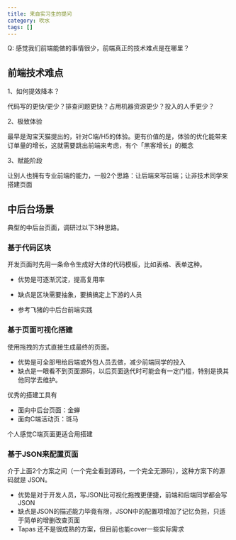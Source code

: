```yaml
---
title: 来自实习生的提问
category: 吹水
tags: []
---
```


Q: 感觉我们前端能做的事情很少，前端真正的技术难点是在哪里？

<!-- more -->

## 前端技术难点

1、如何提效降本？

代码写的更快/更少？排查问题更快？占用机器资源更少？投入的人手更少？

2、极致体验

最早是淘宝天猫提出的，针对C端/H5的体验。更有价值的是，体验的优化能带来订单量的增长，这就需要跳出前端来考虑，有个「黑客增长」的概念

3、赋能阶段

让别人也拥有专业前端的能力，一般2个思路：让后端来写前端；让非技术同学来搭建页面


## 中后台场景

典型的中后台页面，调研过以下3种思路。

### 基于代码区块

开发页面时先用一条命令生成好大体的代码模板，比如表格、表单这种。

- 优势是可逐渐沉淀，提高复用率

- 缺点是区块需要抽象，要搞搞定上下游的人员

- 参考飞猪的中后台前端实践

### 基于页面可视化搭建

使用拖拽的方式直接生成最终的页面。

- 优势是可全部甩给后端或外包人员去做，减少前端同学的投入
- 缺点是一眼看不到页面源码，以后页面迭代时可能会有一定门槛，特别是换其他同学去维护。

优秀的搭建工具有

- 面向中后台页面：金蝉
- 面向C端活动页：斑马

个人感觉C端页面更适合用搭建

### 基于JSON来配置页面

介于上面2个方案之间（一个完全看到源码，一个完全无源码），这种方案下的源码就是 JSON。

- 优势是对于开发人员，写JSON比可视化拖拽更便捷，前端和后端同学都会写JSON
- 缺点是JSON的描述能力毕竟有限，JSON中的配置项增加了记忆负担，只适于简单的增删改查页面
- Tapas 还不是很成熟的方案，但目前也能cover一些实际需求

